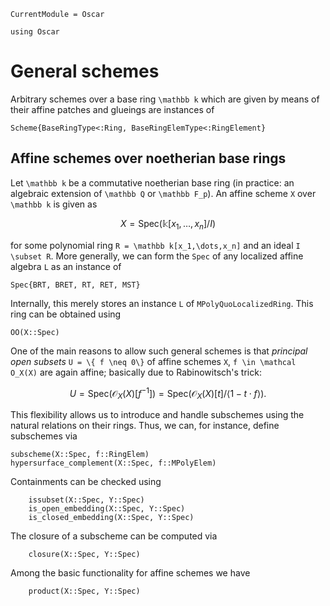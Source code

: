 ```@meta
CurrentModule = Oscar
```

```@setup oscar
using Oscar
```

# General schemes

Arbitrary schemes over a base ring ``\mathbb k`` which are given by means 
of their affine patches and glueings are instances of 
```@docs
Scheme{BaseRingType<:Ring, BaseRingElemType<:RingElement}
```

## Affine schemes over noetherian base rings

Let ``\mathbb k`` be a commutative noetherian base ring 
(in practice: an algebraic extension of ``\mathbb Q`` or ``\mathbb F_p``). 
An affine scheme ``X`` over ``\mathbb k`` is given as 
```math
    X = \mathrm{Spec} \left(\mathbb k[x_1,\dots,x_n]/I\right)
```
for some polynomial ring ``R = \mathbb k[x_1,\dots,x_n]`` and an ideal ``I \subset R``.
More generally, we can form the `Spec` of any localized affine algebra ``L`` as an 
instance of 
```@docs
Spec{BRT, BRET, RT, RET, MST}
```
Internally, this merely stores an instance ``L`` of `MPolyQuoLocalizedRing`.
This ring can be obtained using 
```@docs
OO(X::Spec)
```
One of the main reasons to allow such general schemes is that *principal open subsets* 
``U = \{ f \neq 0\}`` of affine schemes ``X``, ``f \in \mathcal O_X(X)`` are again 
affine; basically due to Rabinowitsch's trick:
```math
    U = \mathrm{Spec} \left(\mathcal O_X(X)[f^{-1}]\right) = \mathrm{Spec} \left(\mathcal O_X(X)[t]/\langle 1 - t\cdot f \rangle\right).
```
This flexibility allows us to introduce and handle subschemes using the natural 
relations on their rings. Thus, we can, for instance, define subschemes via 
```@docs
subscheme(X::Spec, f::RingElem)
hypersurface_complement(X::Spec, f::MPolyElem)
```
Containments can be checked using 
```@docs 
    issubset(X::Spec, Y::Spec)
    is_open_embedding(X::Spec, Y::Spec)
    is_closed_embedding(X::Spec, Y::Spec)
```
The closure of a subscheme can be computed via
```@docs 
    closure(X::Spec, Y::Spec)
```
Among the basic functionality for affine schemes we have 
```@docs
    product(X::Spec, Y::Spec)
```
